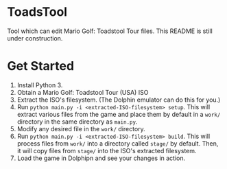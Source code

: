 # ToadsTool
Tool which can edit Mario Golf: Toadstool Tour files. This README is still under construction.

# Get Started

1. Install Python 3.
2. Obtain a Mario Golf: Toadstool Tour (USA) ISO
3. Extract the ISO's filesystem. (The Dolphin emulator can do this for you.)
4. Run `python main.py -i <extracted-ISO-filesystem> setup`.  This will extract various files from the game and place them by default in a `work/` directory in the same directory as `main.py`.
5. Modify any desired file in the `work/` directory.
6. Run `python main.py -i <extracted-ISO-filesystem> build`.  This will process files from `work/` into a directory called `stage/` by default.  Then, it will copy files from `stage/` into the ISO's extracted filesystem.
7. Load the game in Dolphipn and see your changes in action.
